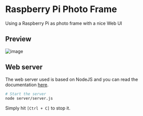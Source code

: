 # Raspberry Pi Photo Frame

Using a Raspberry Pi as photo frame with a nice Web UI

## Preview

![image](https://user-images.githubusercontent.com/9881407/90090657-df1cf700-dd24-11ea-9743-a841420c4545.png)

## Web server

The web server used is based on NodeJS and you can read the documentation [here](./server/README.md).

```bash
# Start the server
node server/server.js
```

Simply hit `[Ctrl + C]` to stop it.